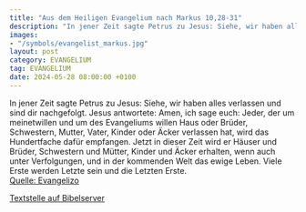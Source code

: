 ```yaml
---
title: "Aus dem Heiligen Evangelium nach Markus 10,28-31"
description: "In jener Zeit sagte Petrus zu Jesus: Siehe, wir haben alles verlassen und sind dir nachgefolgt. Jesus antwortete: Amen, ich sage euch: Jeder, der um meinetwillen und um des Evangeliums willen Haus oder Brüder, Schwestern, Mutter, Vater, Kinder oder Äcker verlassen hat, wird das H...."
images:
- "/symbols/evangelist_markus.jpg"
layout: post
category: EVANGELIUM
tag: EVANGELIUM
date: 2024-05-28 08:00:00 +0100
---
```

In jener Zeit sagte Petrus zu Jesus: Siehe, wir haben alles verlassen und sind dir nachgefolgt.
Jesus antwortete: Amen, ich sage euch: Jeder, der um meinetwillen und um des Evangeliums willen Haus oder Brüder, Schwestern, Mutter, Vater, Kinder oder Äcker verlassen hat,
wird das Hundertfache dafür empfangen.<!--more--> Jetzt in dieser Zeit wird er Häuser und Brüder, Schwestern und Mütter, Kinder und Äcker erhalten, wenn auch unter Verfolgungen, und in der kommenden Welt das ewige Leben.
Viele Erste werden Letzte sein und die Letzten Erste.<br>
[Quelle: Evangelizo](https://evangeliumtagfuertag.org/DE/gospel)

[Textstelle auf Bibelserver](https://www.bibleserver.com/EU/Markus10,28-31)
